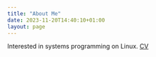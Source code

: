 ```yaml
---
title: "About Me"
date: 2023-11-20T14:40:10+01:00
layout: page
---
```


Interested in systems programming on Linux. [CV](/pdf/cv.pdf)
